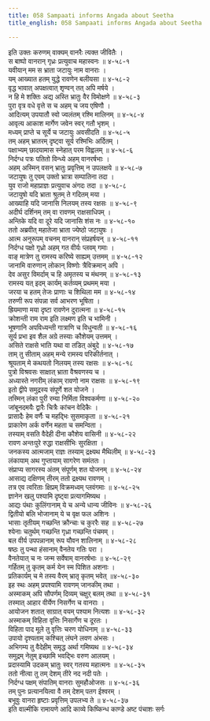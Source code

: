 ```yaml
---
title: 058 Sampaati informs Angada about Seetha
title_english: 058 Sampaati informs Angada about Seetha

---
```


<div class="audioEmbed"  caption="श्रीराम-हरिसीताराममूर्ति-घनपाठिभ्यां वचनम्" src="https://archive.org/download/Ramayana-recitation-Sriram-harisItArAmamUrti-Ghanapaati-v2/Kanda_4/Kanda_4_KSK-058-Sampaati_informs_Angada_about_Seetha.mp3"></div>

इति उक्तः करुणम् वाक्यम् वानरैः त्यक्त जीवितैः ।  
स बाष्पो वानरान् गृध्रः प्रत्युवाच महास्वनः ॥ ४-५८-१  
यवीयान् मम स भ्राता जटायुः नाम वानराः ।  
यम् आख्यात हतम् युद्धे रावणेन बलीयसा ॥ ४-५८-२  
वृद्ध भावात् अपक्षत्वात् शृण्वन् तत् अपि मर्षये ।  
न हि मे शक्तिः अद्य अस्ति भ्रातुः वैर विमोक्षणे ॥ ४-५८-३  
पुरा वृत्र वधे वृत्ते स च अहम् च जय एषिणौ ।  
आदित्यम् उपयातौ स्वो ज्वलंतम् रश्मि मालिनम् ॥ ४-५८-४  
आवृत्य आकाश मार्गेण जवेन स्वर् गतौ भृशम् ।  
मध्यम् प्राप्ते च सूर्ये च जटायुः अवसीदति ॥ ४-५८-५  
तम् अहम् भ्रातरम् दृष्ट्वा सूर्य रश्मिभिः अर्दितम् ।  
पक्षाभ्यम् छादयामास स्नेहात् परम विह्वलम् ॥ ४-५८-६  
निर्दग्ध पत्रः पतितो विन्ध्ये अहम् वानरर्षभाः ।  
अहम् अस्मिन् वसन् भ्रातुः प्रवृत्तिम् न उपलक्षये ॥ ४-५८-७  
जटायुषः तु एवम् उक्तो भ्रात्रा सम्पातिना तदा ।  
युव राजो महाप्राज्ञः प्रत्युवाच अंगदः तदा ॥ ४-५८-८  
जटायुषो यदि भ्राता श्रुतम् ते गदितम् मया ।  
आख्याहि यदि जानासि निलयम् तस्य रक्षसः ॥ ४-५८-९  
अदीर्घ दर्शिनम् तम् वा रावणम् राक्षसाधिपम् ।  
अन्तिके यदि वा दूरे यदि जानासि शंस नः ॥ ४-५८-१०  
ततो अब्रवीत् महातेजा भ्राता ज्येष्ठो जटायुषः ।  
आत्म अनुरूपम् वचनम् वानरान् संप्रहर्षयन् ॥ ४-५८-११  
निर्दग्ध पक्षो गृध्रो अहम् गत वीर्यः प्लवम् गमाः ।  
वाङ् मात्रेण तु रामस्य करिष्ये साह्यम् उत्तमम् ॥ ४-५८-१२  
जानामि वारुणान् लोकान् विष्णोः त्रैविक्रमान् अपि ।  
देव असुर विमर्दाम् च हि अमृतस्य च मंथनम् ॥ ४-५८-१३  
रामस्य यत् इदम् कार्यम् कर्तव्यम् प्रथमम् मया ।  
जरया च हतम् तेजः प्राणाः च शिथिला मम ॥ ४-५८-१४  
तरुणी रूप संपन्ना सर्व आभरण भूषिता ।  
ह्रियमाणा मया दृष्टा रावणेन दुरात्मना ॥ ४-५८-१५  
क्रोशन्ती राम राम इति लक्ष्मण इति च भामिनी ।  
भूषणानि अपविध्यन्ती गात्राणि च विधुन्वती ॥ ४-५८-१६  
सूर्य प्रभा इव शैल अग्रे तस्याः कौशेयम् उत्तमम् ।  
असिते राक्षसे भाति यथा वा तडित् अंबुदे ॥ ४-५८-१७  
ताम् तु सीताम् अहम् मन्ये रामस्य परिकीर्तनात् ।  
श्रूयताम् मे कथयतो निलयम् तस्य रक्षसः ॥ ४-५८-१८  
पुत्रो विश्रवसः साक्षात् भ्राता वैश्रवणस्य च ।  
अध्यास्ते नगरीम् लंकाम् रावणो नाम राक्षसः ॥ ४-५८-१९  
इतो द्वीपे समुद्रस्य संपूर्णे शत योजने ।  
तस्मिन् लंका पुरी रम्या निर्मिता विश्वकर्मणा ॥ ४-५८-२०  
जांबूनदमयैः द्वारैः चित्रैः कांचन वेदिकैः ।  
प्रासादैः हेम वर्णैः च महद्भिः सुसमाकृता ॥ ४-५८-२१  
प्राकारेण अर्क वर्णेन महता च समन्विता ।  
तस्याम् वसति वैदेही दीना कौशेय वासिनी ॥ ४-५८-२२  
रावण अन्तःपुरे रुद्धा राक्षसीभिः सुरक्षिता ।  
जनकस्य आत्मजाम् राज्ञः तस्याम् द्रक्ष्यथ मैथिलीम् ॥ ४-५८-२३  
लंकायाम् अथ गुप्तायाम् सागरेण समंततः ।  
संप्राप्य सागरस्य अंतम् संपूर्णम् शत योजनम् ॥ ४-५८-२४  
आसाद्य दक्षिणम् तीरम् ततो द्रक्ष्यथ रावणम् ।  
तत्र एव त्वरिताः क्षिप्रम् विक्रमध्वम् प्लवंगमाः ॥ ४-५८-२५  
ज्ञानेन खलु पश्यामि दृष्ट्वा प्रत्यागमिष्यथ ।  
आद्यः पंथाः कुलिंगानाम् ये च अन्ये धान्य जीविनः ॥ ४-५८-२६  
द्वितीयो बलि भोजानाम् ये च वृक्ष फल अशिनः ।  
भासाः तृतीयम् गच्छन्ति क्रौन्चाः च कुररैः सह ॥ ४-५८-२७  
श्येनाः चतुर्थम् गच्छन्ति गृध्रा गच्छन्ति पंचमम् ।  
बल वीर्य उपपन्नानाम् रूप यौवन शालिनाम् ॥ ४-५८-२८  
षष्ठः तु पन्था हंसानाम् वैनतेय गतिः परा ।  
वैनतेयात् च नः जन्म सर्वेषाम् वानरर्षभाः ॥ ४-५८-२९  
गर्हितम् तु कृतम् कर्म येन स्म पिशित अशनाः ।  
प्रतिकार्यम् च मे तस्य वैरम् भ्रातृ कृतम् भवेत् ॥४-५८-३०  
इह स्थः अहम् प्रपश्यामि रावणम् जानकीम् तथा ।  
अस्माकम् अपि सौपर्णम् दिव्यम् चक्षुर् बलम् तथा ॥ ४-५८-३१  
तस्मात् आहार वीर्येण निसर्गेण च वानराः ।  
आयोजन शतात् साग्रात् वयम् पश्याम नित्यशः ॥ ४-५८-३२  
अस्माकम् विहिता वृत्तिः निसार्गेण च दूरतः ।  
विहिता पाद मूले तु वृत्तिः चरण योधिनाम् ॥ ४-५८-३३  
उपायो दृश्यताम् कश्चित् लंघने लवण अंभसः ।  
अभिगम्य तु वैदेहीम् समृद्ध अर्था गमिष्यथ ॥ ४-५८-३४  
समुद्रम् नेतुम् इच्छामि भवद्भिः वरुण आलयम् ।  
प्रदास्यामि उदकम् भ्रातुः स्वर् गतस्य महात्मनः ॥ ४-५८-३५  
ततो नीत्वा तु तम् देशम् तीरे नद नदी पतेः ।  
निर्दग्ध पक्षम् संपातिम् वानराः सुमहौओजसः ॥ ४-५८-३६  
तम् पुनः प्रत्यानयित्वा वै तम् देशम् पतग ईश्वरम् ।  
बभूवुः वानरा हृष्टाः प्रवृत्तिम् उपलभ्य ते ॥ ४-५८-३७  
इति वाल्मीकि रामायणे आदि काव्ये किष्किन्ध काण्डे अष्ट पंचाशः सर्गः